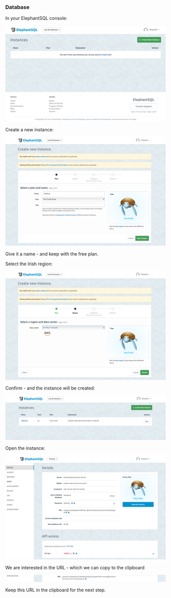### Database 

In your ElephantSQL console:

![](img/x04.png)

Create a new instance:

![](img/x05.png)

Give it a name - and keep with the free plan.

Select the Irish region:

![](img/x06.png)

Confirm - and the instance will be created:

![](img/x07.png)

Open the instance:

![](img/x09.png)

We are interested in the URL - which we can copy to the clipboard

![](img/x10.png)

Keep this URL in the clipboard for the next step.

